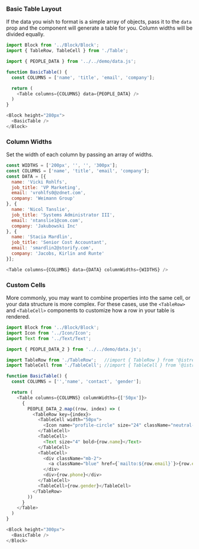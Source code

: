 ### Basic Table Layout

If the data you wish to format is a simple array of objects, pass it to the `data` prop and the component will generate a table for you. Column widths will be divided equally.

```js
import Block from '../Block/Block';
import { TableRow, TableCell } from './Table';

import { PEOPLE_DATA } from '../../demo/data.js';

function BasicTable() {
  const COLUMNS = ['name', 'title', 'email', 'company'];

  return (
    <Table columns={COLUMNS} data={PEOPLE_DATA} />
  )
}

<Block height="280px">
  <BasicTable />
</Block>

```

### Column Widths

Set the width of each column by passing an array of widths.

```js
const WIDTHS = ['200px', '', '', '300px'];
const COLUMNS = ['name', 'title', 'email', 'company'];
const DATA = [{
  name: 'Vicki Rohlfs',
  job_title: 'VP Marketing',
  email: 'vrohlfs0@zdnet.com',
  company: 'Weimann Group'
}, {
  name: 'Nicol Tanslie',
  job_title: 'Systems Administrator III',
  email: 'ntanslie1@com.com',
  company: 'Jakubowski Inc'
}, {
  name: 'Stacia Mardlin',
  job_title: 'Senior Cost Accountant',
  email: 'smardlin2@storify.com',
  company: 'Jacobs, Kirlin and Runte'
}];

<Table columns={COLUMNS} data={DATA} columnWidths={WIDTHS} />
```

### Custom Cells

More commonly, you may want to combine properties into the same cell, or your data structure is more complex. For these cases, use the `<TableRow>` and `<TableCell>` components to customize how a row in your table is rendered.

```js
import Block from '../Block/Block';
import Icon from '../Icon/Icon';
import Text from '../Text/Text';

import { PEOPLE_DATA_2 } from '../../demo/data.js';

import TableRow from './TableRow';   //import { TableRow } from '@istreamplanet/pebble';
import TableCell from './TableCell'; //import { TableCell } from '@istreamplanet/pebble';

function BasicTable() {
  const COLUMNS = ['','name', 'contact', 'gender'];

  return (
    <Table columns={COLUMNS} columnWidths={['50px']}>
      {
        PEOPLE_DATA_2.map((row, index) => (
          <TableRow key={index}>
            <TableCell width="50px">
              <Icon name="profile-circle" size="24" className="neutral-300" />
            </TableCell>
            <TableCell>
              <Text size="4" bold>{row.name}</Text>
            </TableCell>
            <TableCell>
              <div className="mb-2">
                <a className="blue" href={`mailto:${row.email}`}>{row.email}</a>
              </div>
              <div>{row.phone}</div>
            </TableCell>
            <TableCell>{row.gender}</TableCell>
          </TableRow>
        ))
      }
    </Table>
  )
}

<Block height="300px">
  <BasicTable />
</Block>

```
